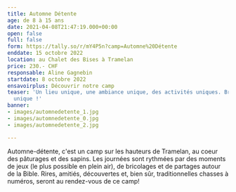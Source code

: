 ```yaml
---
title: Automne Détente
age: de 8 à 15 ans
date: 2021-04-08T21:47:19.000+00:00
open: false
full: false
form: https://tally.so/r/mY4P5n?camp=Automne%20Détente
enddate: 15 octobre 2022
location: au Chalet des Bises à Tramelan
price: 230.- CHF
responsable: Aline Gagnebin
startdate: 8 octobre 2022
ensavoirplus: Découvrir notre camp
teaser: 'Un lieu unique, une ambiance unique, des activités uniques. Bref : un camp
  unique !'
banner:
- images/automnedetente_1.jpg
- images/automnedetente_0.jpg
- images/automnedetente_2.jpg

---
```

Automne-détente, c'est un camp sur les hauteurs de Tramelan, au coeur des pâturages et des sapins. Les journées sont rythmées par des moments de jeux (le plus possible en plein air), de bricolages et de partages autour de la Bible. Rires, amitiés, découvertes et, bien sûr, traditionnelles chasses à numéros, seront au rendez-vous de ce camp!
